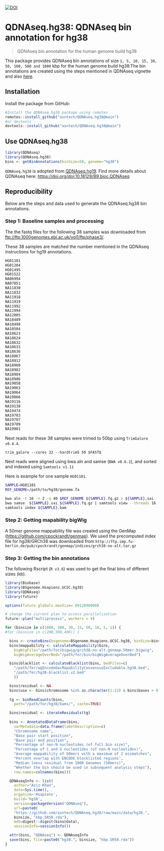 [![DOI](https://zenodo.org/badge/306393966.svg)](https://zenodo.org/badge/latestdoi/306393966)

# QDNAseq.hg38: QDNAseq bin annotation for hg38

>QDNAseq bin annotation for the human genome build hg38

This package provides QDNAseq bin annotations of size `1, 5, 10, 15, 30, 50, 100, 500 and 1000` kbp for the human genome build hg38.The bin annotations are created using the steps mentioned in QDNAseq vignette and also [here](https://github.com/ccagc/QDNAseq/issues/59).


## Installation

Install the package from GitHub:

``` r
#Install the QDNAseq.hg38 package using remotes
remotes::install_github("asntech/QDNAseq.hg38@main")
#or devtools
devtools::install_github("asntech/QDNAseq.hg38@main")
```

## Use QDNAseq.hg38

``` r
library(QDNAseq)
library(QDNAseq.hg38)
bins <- getBinAnnotations(binSize=50, genome="hg38")
```

`QDNAseq.hg38` is adopted from [QDNAseq.hg19](https://doi.org/doi:10.18129/B9.bioc.QDNAseq.hg19). Find more details about QDNAseq here: https://doi.org/doi:10.18129/B9.bioc.QDNAseq


## Reproducibility

Below are the steps and data used to generate the QDNAseq.hg38 bin annotations.

### Step 1: Baseline samples and processing 

The the fastq files for the following 38 samples was downloaded from ftp://ftp.1000genomes.ebi.ac.uk/vol1/ftp/phase3/.

These 38 samples are matched the number mentioned in the QDNAseq instructions for hg19 annotations.

``` bash
HG01101
HG01204
HG01495
HG01522
NA06994
NA07051
NA11830
NA11832
NA11918
NA11919
NA11992
NA11994
NA12005
NA18489
NA18498
NA18504
NA18623
NA18624
NA18632
NA18633
NA18636
NA18867
NA18912
NA18960
NA18982
NA18984
NA18986
NA19058
NA19063
NA19064
NA19066
NA19116
NA19138
NA19474
NA19703
NA19707
NA19789
NA19901
```

Next reads for these 38 samples were trimed to 50bp using `TrimGalore v0.4.4`.

```
trim_galore --cores 32 --hardtrim5 50 $FASTQ
```

Next reads were aligned using bwa aln and samse (`BWA v0.6.2`), and sorted and indexed using `Samtools v1.11`

Here is example for one sample `HG01101`.
``` bash
SAMPLE=HG01101
REF_GENOME=/path/to/hg38/genome.fa

bwa aln -t 16 -n 2 -q 40 $REF_GENOME ${SAMPLE}.fq.gz > ${SAMPLE}.sai
bwa samse  ${SAMPLE}.sai ${SAMPLE}.fq.gz | samtools view --threads 16 -hb | samtools sort - > ${SAMPLE}.bam
samtools index ${SAMPLE}.bam
```


### Step 2: Getting mapability bigWig

A 50mer genome mappability file was created using the GenMap (https://github.com/cpockrandt/genmap).
We used the precomputed index file for hg38/GRCh38 was downloaded from `http://ftp.imp.fu-berlin.de/pub/cpockrandt/genmap/indices/grch38-no-alt.tar.gz`

### Step 3: Getting the bin annotations

The following Rscript (`R v3.6`) was used to get the final bins of different sizes (kb). 

``` r
library(Biobase)
library(BSgenome.Hsapiens.UCSC.hg38)
library(QDNAseq)
library(future)

options(future.globals.maxSize= 8912896000)

# change the current plan to access parallelization
future::plan("multiprocess", workers = 4)

for (binsize in c(1000, 500, 30, 15, 50, 10, 5, 1)) {
#for (binsize in c(200,300,400)) {

  bins <- createBins(bsgenome=BSgenome.Hsapiens.UCSC.hg38, binSize=binsize)
  bins$mappability <- calculateMappability(bins,
    bigWigFile="/path/for/bigwig/grch38-no-alt.genmap.50mer.bigwig",
    bigWigAverageOverBed="/path/for/bin/bigWigAverageOverBed")

  bins$blacklist <- calculateBlacklist(bins, bedFiles=c(
    "/path/for/wgEncodeDacMapabilityConsensusExcludable.hg38.bed",
    "/path/for/hg38-blacklist.v2.bed"
    ))

  bins$residual <- NA
  bins$use <- bins$chromosome %in% as.character(1:22) & bins$bases > 0
  
  tg <- binReadCounts(bins,
    path="/path/for/hg38/bams/", cache=TRUE)

  bins$residual <- iterateResiduals(tg)
  
  bins <- AnnotatedDataFrame(bins,
    varMetadata=data.frame(labelDescription=c(
    "Chromosome name",
    "Base pair start position",
    "Base pair end position",
    "Percentage of non-N nucleotides (of full bin size)",
    "Percentage of C and G nucleotides (of non-N nucleotides)",
    "Average mappability of 50mers with a maximum of 2 mismatches",
    "Percent overlap with ENCODE blocklisted regions",
    "Median loess residual from 1000 Genomes (50mers)",
    "Whether the bin should be used in subsequent analysis steps"),
    row.names=colnames(bins)))

  QDNAseqInfo <- list(
    author="Aziz Khan",
    date=Sys.time(),
    organism='Hsapiens',
    build='hg38',
    version=packageVersion("QDNAseq"),
    url=paste0(
    "https://github.com/asntech/QDNAseq.hg38/raw/main/data/hg38.",
    binsize, "kbp.SR50.rda"),
    md5=digest::digest(bins@data),
    sessionInfo=sessionInfo())

  attr(bins, "QDNAseq") <- QDNAseqInfo
  save(bins, file=paste0("hg38.", binsize, "kbp.SR50.rda"))
}

```
